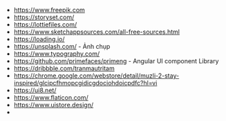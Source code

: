 - https://www.freepik.com
- https://storyset.com/
- https://lottiefiles.com/
- https://www.sketchappsources.com/all-free-sources.html
- https://loading.io/
- https://unsplash.com/ - Ảnh chụp
- https://www.typography.com/
- https://github.com/primefaces/primeng - Angular UI component Library
- https://dribbble.com/tranmautritam
- https://chrome.google.com/webstore/detail/muzli-2-stay-inspired/glcipcfhmopcgidicgdociohdoicpdfc?hl=vi
- https://ui8.net/
- https://www.flaticon.com/
- https://www.uistore.design/
- 